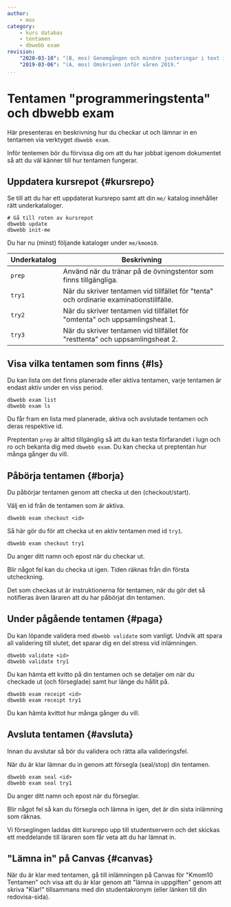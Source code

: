 ```yaml
---
author:
    - mos
category:
    - kurs databas
    - tentamen
    - dbwebb exam
revision:
    "2020-03-10": "(B, mos) Genomgången och mindre justeringar i text inför våren 2021."
    "2019-03-06": "(A, mos) Omskriven inför våren 2019."
...
```

Tentamen "programmeringstenta" och dbwebb exam
=========================

<!--
[Du kan läsa detta dokumentet via dbwebb.se](https://dbwebb.se/kurser/databas-v1/kmom10/tentamen).
-->

Här presenteras en beskrivning hur du checkar ut och lämnar in en tentamen via verktyget `dbwebb exam`.

Inför tentemen bör du förvissa dig om att du har jobbat igenom dokumentet så att du väl känner till hur tentamen fungerar.



Uppdatera kursrepot {#kursrepo}
-------------------------

Se till att du har ett uppdaterat kursrepo samt att din `me/` katalog innehåller rätt underkataloger.

```text
# Gå till roten av kursrepot
dbwebb update
dbwebb init-me
```

Du har nu (minst) följande kataloger under `me/kmom10`.

| Underkatalog | Beskrivning |
|--------------|-------------|
| `prep`       | Använd när du tränar på de övningstentor som finns tillgängliga. |
| `try1`       | När du skriver tentamen vid tillfället för "tenta" och ordinarie examinationstillfälle. |
| `try2`      | När du skriver tentamen vid tillfället för "omtenta" och uppsamlingsheat 1. |
| `try3`      | När du skriver tentamen vid tillfället för "resttenta" och uppsamlingsheat 2. |



Visa vilka tentamen som finns {#ls}
-------------------------

Du kan lista om det finns planerade eller aktiva tentamen, varje tentamen är endast aktiv under en viss period.

```text
dbwebb exam list
dbwebb exam ls
```

Du får fram en lista med planerade, aktiva och avslutade tentamen och deras respektive id.

Preptentan `prep` är alltid tillgänglig så att du kan testa förfarandet i lugn och ro och bekanta dig med `dbwebb exam`. Du kan checka ut preptentan hur många gånger du vill.



Påbörja tentamen {#borja}
--------------------------------

Du påbörjar tentamen genom att checka ut den (checkout/start).

Välj en id från de tentamen som är aktiva.

```text
dbwebb exam checkout <id>
```

Så här gör du för att checka ut en aktiv tentamen med id `try1`.

```text
dbwebb exam checkout try1
```

Du anger ditt namn och epost när du checkar ut.

Blir något fel kan du checka ut igen. Tiden räknas från din första utcheckning.

Det som checkas ut är instruktionerna för tentamen, när du gör det så notifieras även läraren att du har påbörjat din tentamen.



Under pågående tentamen {#paga}
--------------------------------

Du kan löpande validera med `dbwebb validate` som vanligt. Undvik att spara all validering till slutet, det sparar dig en del stress vid inlämningen.

```text
dbwebb validate <id>
dbwebb validate try1
```

Du kan hämta ett kvitto på din tentamen och se detaljer om när du checkade ut (och förseglade) samt hur länge du hållit på.

```text
dbwebb exam receipt <id>
dbwebb exam receipt try1
```

Du kan hämta kvittot hur många gånger du vill.



Avsluta tentamen {#avsluta}
--------------------------------

Innan du avslutar så bör du validera och rätta alla valideringsfel.

När du är klar lämnar du in genom att försegla (seal/stop) din tentamen.

```text
dbwebb exam seal <id>
dbwebb exam seal try1
```

Du anger ditt namn och epost när du förseglar.

Blir något fel så kan du försegla och lämna in igen, det är din sista inlämning som räknas.

Vi förseglingen laddas ditt kursrepo upp till studentservern och det skickas ett meddelande till läraren som får veta att du har lämnat in.



"Lämna in" på Canvas {#canvas}
--------------------------------

När du är klar med tentamen, gå till inlämningen på Canvas för "Kmom10 Tentamen" och visa att du är klar genom att "lämna in uppgiften" genom att skriva "Klar!" tillsammans med din studentakronym (eller länken till din redovisa-sida).
